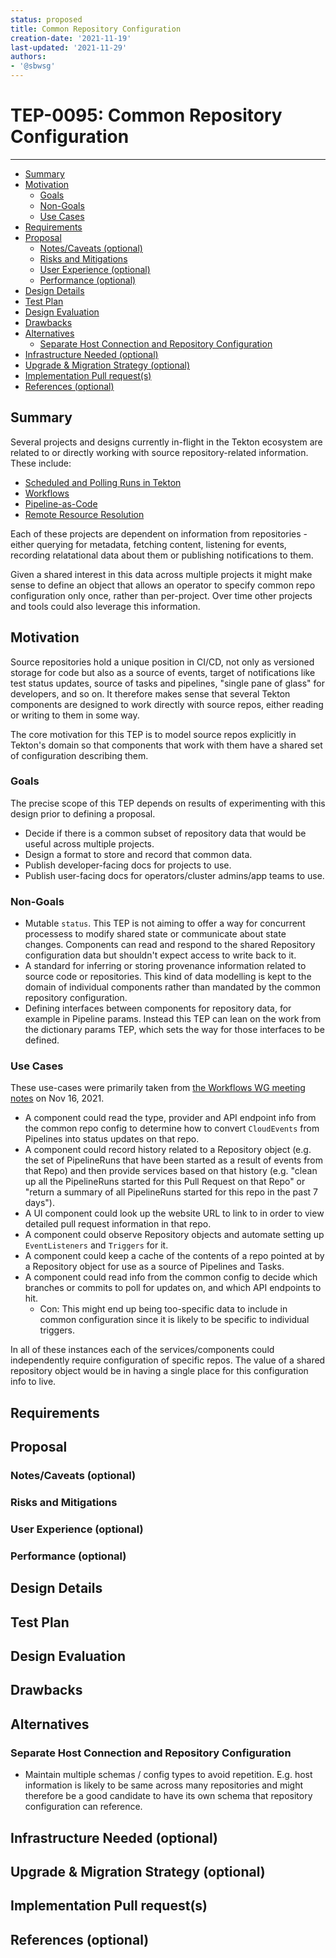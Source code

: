 ```yaml
---
status: proposed
title: Common Repository Configuration
creation-date: '2021-11-19'
last-updated: '2021-11-29'
authors:
- '@sbwsg'
---
```


# TEP-0095: Common Repository Configuration
---

<!-- toc -->
- [Summary](#summary)
- [Motivation](#motivation)
  - [Goals](#goals)
  - [Non-Goals](#non-goals)
  - [Use Cases](#use-cases)
- [Requirements](#requirements)
- [Proposal](#proposal)
  - [Notes/Caveats (optional)](#notescaveats-optional)
  - [Risks and Mitigations](#risks-and-mitigations)
  - [User Experience (optional)](#user-experience-optional)
  - [Performance (optional)](#performance-optional)
- [Design Details](#design-details)
- [Test Plan](#test-plan)
- [Design Evaluation](#design-evaluation)
- [Drawbacks](#drawbacks)
- [Alternatives](#alternatives)
  - [Separate Host Connection and Repository Configuration](#separate-host-connection-and-repository-configuration)
- [Infrastructure Needed (optional)](#infrastructure-needed-optional)
- [Upgrade &amp; Migration Strategy (optional)](#upgrade--migration-strategy-optional)
- [Implementation Pull request(s)](#implementation-pull-request-s)
- [References (optional)](#references-optional)
<!-- /toc -->

## Summary

Several projects and designs currently in-flight in the Tekton ecosystem
are related to or directly working with source repository-related information.
These include:

- [Scheduled and Polling Runs in Tekton](0083-scheduled-and-polling-runs-in-tekton.md)
- [Workflows](../working-groups.md#workflows)
- [Pipeline-as-Code](https://github.com/openshift-pipelines/pipelines-as-code)
- [Remote Resource Resolution](0060-remote-resource-resolution.md)

Each of these projects are dependent on information from
repositories - either querying for metadata, fetching content, listening for
events, recording relatational data about them or publishing notifications to
them.

Given a shared interest in this data across multiple projects it might
make sense to define an object that allows an operator to specify common
repo configuration only once, rather than per-project. Over time other projects
and tools could also leverage this information.

## Motivation

Source repositories hold a unique position in CI/CD, not only as
versioned storage for code but also as a source of events, target of
notifications like test status updates, source of tasks and pipelines,
"single pane of glass" for developers, and so on. It therefore makes
sense that several Tekton components are designed to work directly with
source repos, either reading or writing to them in some way.

The core motivation for this TEP is to model source repos explicitly in
Tekton's domain so that components that work with them have a shared
set of configuration describing them.

### Goals

The precise scope of this TEP depends on results of experimenting with
this design prior to defining a proposal.

- Decide if there is a common subset of repository data that would be
  useful across multiple projects.
- Design a format to store and record that common data.
- Publish developer-facing docs for projects to use.
- Publish user-facing docs for operators/cluster admins/app teams to use.

### Non-Goals

- Mutable `status`. This TEP is not aiming to offer a way for concurrent
  processess to modify shared state or communicate about state changes.
  Components can read and respond to the shared Repository configuration
  data but shouldn't expect access to write back to it.
- A standard for inferring or storing provenance information related to
  source code or repositories. This kind of data modelling is kept to
  the domain of individual components rather than mandated by the common
  repository configuration.
- Defining interfaces between components for repository data, for
  example in Pipeline params. Instead this TEP can lean on the work from
  the dictionary params TEP, which sets the way for those interfaces to
  be defined.

### Use Cases

These use-cases were primarily taken from [the Workflows WG meeting
notes](https://docs.google.com/document/d/1di4ikeVb8Mksgbq4CzW4m4xUQPZ2dQMLvK1VIJw7OQg/edit#heading=h.i22qgrdiutdu)
on Nov 16, 2021.

- A component could read the type, provider and API endpoint info from
  the common repo config to determine how to convert `CloudEvents` from
  Pipelines into status updates on that repo.
- A component could record history related to a Repository object (e.g.
  the set of PipelineRuns that have been started as a result of events from
  that Repo) and then provide services based on that history (e.g. "clean up
  all the PipelineRuns started for this Pull Request on that Repo" or
  "return a summary of all PipelineRuns started for this repo in the
  past 7 days").
- A UI component could look up the website URL to link to in order
  to view detailed pull request information in that repo.
- A component could observe Repository objects and automate setting up
  `EventListeners` and `Triggers` for it.
- A component could keep a cache of the contents of a repo pointed at by
  a Repository object for use as a source of Pipelines and Tasks.
- A component could read info from the common config to decide which branches
  or commits to poll for updates on, and which API endpoints to hit.
  - Con: This might end up being too-specific data to include in common
    configuration since it is likely to be specific to individual
    triggers.

In all of these instances each of the services/components could
independently require configuration of specific repos. The value of
a shared repository object would be in having a single place for this
configuration info to live.

## Requirements

<!--
Describe constraints on the solution that must be met. Examples might include
performance characteristics that must be met, specific edge cases that must
be handled, or user scenarios that will be affected and must be accomodated.
-->

## Proposal

<!--
This is where we get down to the specifics of what the proposal actually is.
This should have enough detail that reviewers can understand exactly what
you're proposing, but should not include things like API designs or
implementation.  The "Design Details" section below is for the real
nitty-gritty.
-->

### Notes/Caveats (optional)

<!--
What are the caveats to the proposal?
What are some important details that didn't come across above.
Go in to as much detail as necessary here.
This might be a good place to talk about core concepts and how they relate.
-->

### Risks and Mitigations

<!--
What are the risks of this proposal and how do we mitigate. Think broadly.
For example, consider both security and how this will impact the larger
kubernetes ecosystem.

How will security be reviewed and by whom?

How will UX be reviewed and by whom?

Consider including folks that also work outside the WGs or subproject.
-->

### User Experience (optional)

<!--
Consideration about the user experience. Depending on the area of change,
users may be task and pipeline editors, they may trigger task and pipeline
runs or they may be responsible for monitoring the execution of runs,
via CLI, dashboard or a monitoring system.

Consider including folks that also work on CLI and dashboard.
-->

### Performance (optional)

<!--
Consideration about performance.
What impact does this change have on the start-up time and execution time
of task and pipeline runs? What impact does it have on the resource footprint
of Tekton controllers as well as task and pipeline runs?

Consider which use cases are impacted by this change and what are their
performance requirements.
-->

## Design Details

<!--
This section should contain enough information that the specifics of your
change are understandable.  This may include API specs (though not always
required) or even code snippets.  If there's any ambiguity about HOW your
proposal will be implemented, this is the place to discuss them.

If it's helpful to include workflow diagrams or any other related images,
add them under "/teps/images/". It's upto the TEP author to choose the name
of the file, but general guidance is to include at least TEP number in the
file name, for example, "/teps/images/NNNN-workflow.jpg".
-->

## Test Plan

<!--
**Note:** *Not required until targeted at a release.*

Consider the following in developing a test plan for this enhancement:
- Will there be e2e and integration tests, in addition to unit tests?
- How will it be tested in isolation vs with other components?

No need to outline all of the test cases, just the general strategy.  Anything
that would count as tricky in the implementation and anything particularly
challenging to test should be called out.

All code is expected to have adequate tests (eventually with coverage
expectations).
-->

## Design Evaluation
<!--
How does this proposal affect the reusability, simplicity, flexibility 
and conformance of Tekton, as described in [design principles](https://github.com/tektoncd/community/blob/master/design-principles.md)
-->

## Drawbacks

<!--
Why should this TEP _not_ be implemented?
-->

## Alternatives

### Separate Host Connection and Repository Configuration

- Maintain multiple schemas / config types to avoid repetition. E.g.
  host information is likely to be same across many repositories and
  might therefore be a good candidate to have its own schema that
  repository configuration can reference.

## Infrastructure Needed (optional)

<!--
Use this section if you need things from the project/SIG.  Examples include a
new subproject, repos requested, github details.  Listing these here allows a
SIG to get the process for these resources started right away.
-->

## Upgrade & Migration Strategy (optional)

<!--
Use this section to detail wether this feature needs an upgrade or
migration strategy. This is especially useful when we modify a
behavior or add a feature that may replace and deprecate a current one.
-->

## Implementation Pull request(s)

<!--
Once the TEP is ready to be marked as implemented, list down all the Github
Pull-request(s) merged.
Note: This section is exclusively for merged pull requests, for this TEP.
It will be a quick reference for those looking for implementation of this TEP.
-->

## References (optional)

<!--
Use this section to add links to GitHub issues, other TEPs, design docs in Tekton
shared drive, examples, etc. This is useful to refer back to any other related links
to get more details.
-->
